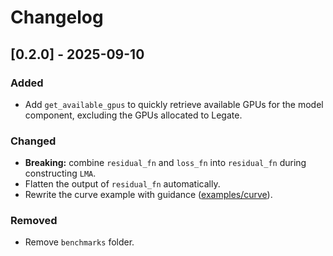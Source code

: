 # Changelog

## [0.2.0] - 2025-09-10

### Added

- Add `get_available_gpus` to quickly retrieve available GPUs for the model component, excluding the GPUs allocated to Legate.
<!-- - Add the MNIST example with guidance ([examples/mnist](./examples/mnist)).  -->

### Changed

- **Breaking:** combine `residual_fn` and `loss_fn` into `residual_fn` during constructing `LMA`.
- Flatten the output of `residual_fn` automatically.
- Rewrite the curve example with guidance ([examples/curve](./examples/curve)).

### Removed 

- Remove `benchmarks` folder.